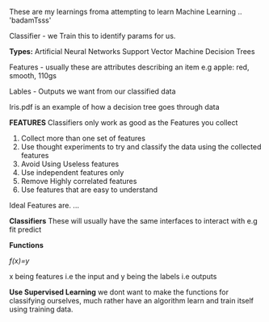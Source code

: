 These are my learnings froma attempting to learn Machine Learning .. 'badamTsss'


Classifier - we Train this to identify params for us.

**Types:**
  Artificial Neural Networks
  Support Vector Machine
  Decision Trees

Features  - usually these are attributes describing an item e.g apple: red, smooth, 110gs

Lables - Outputs we want from our classified data

Iris.pdf is an example of how a decision tree goes through data

**FEATURES**
Classifiers only work as good as the Features you collect
1. Collect more than one set of features
2. Use thought experiments to try and classify the data using the collected features
3. Avoid Using Useless features
4. Use independent features only
5. Remove Highly correlated features
6. Use features that are easy to understand

Ideal Features are. ...


**Classifiers**
These will usually have the same interfaces to interact with e.g
fit
predict


**Functions**

*f(x)=y*

x being features i.e the input and y being the labels i.e outputs

**Use Supervised Learning**
we dont want to make the functions for classifying ourselves, much rather have an algorithm learn and train itself using training data.
